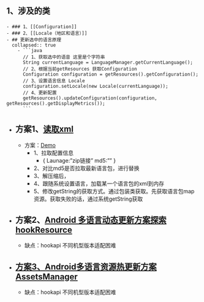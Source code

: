 ## 1、涉及的类
	- ### 1、[[Configuration]]
	- ### 2、[[Locale（地区和语言）]]
	- ## 更新选中的语言原理
	  collapsed:: true
		- ```java
		  // 1、获取选中的语音 这里是个字符串
		  String currentLanguage = LanguageManager.getCurrentLanguage();
		  // 2、根据当前getResources 获取Configuration
		  Configuration configuration = getResources().getConfiguration();
		  // 3、设置语言信息 Locale
		  configuration.setLocale(new Locale(currentLanguage));
		  // 4、更新配置
		  getResources().updateConfiguration(configuration, getResources().getDisplayMetrics());
		  ```
- ## 方案1、[读取xml](https://github.com/LinXueyuanStdio/MLang?tab=readme-ov-file)
	- 方案：[Demo]()
		- 1、拉取配置信息
			- {
			  Launage:”zip链接”
			  md5:””
			  }
		- 2、对比md5是否拉取最新语言包，进行替换
		- 3、解压缩后，
		- 4、跟随系统设置语言，加载某一个语言包的xml到内存
		- 5、修改getString的获取方式。通过包装类获取。先获取语言包map资源。获取失败的话，通过系统getString获取
- ## 方案2、[Android 多语言动态更新方案探索hookResource](https://mp.weixin.qq.com/s/jG8rAjQ8QAOmViiQ33SuEg)
	- 缺点：hookapi 不同机型版本适配困难
- ## [方案3、Android多语言资源热更新方案AssetsManager](https://blog.csdn.net/adayabetter/article/details/127279050)
	- 缺点：hookapi 不同机型版本适配困难